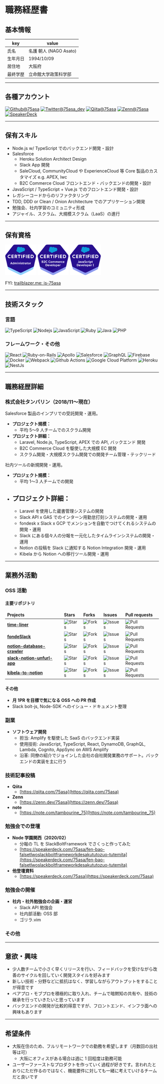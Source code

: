 # 職務経歴書

## 基本情報

| key      | value                  |
| -------- | ---------------------- |
| 氏名     | 名護 朝人 (NAGO Asato) |
| 生年月日 | 1994/10/09             |
| 居住地   | 大阪府                 |
| 最終学歴 | 立命館大学政策科学部   |

---

## 各種アカウント

<p>
<a href="https://github.com/75asa" target="_blank"><img alt="Github@75asa" src="https://img.shields.io/badge/75asa-%2312100E.svg?&style=flat-square&logo=Github&logoColor=white" /></a>
<a href="https://twitter.com/75asa_dev" target="_blank"><img alt="Twitter@75asa_dev" src="https://img.shields.io/badge/@75asa_dev-%231DA1F2.svg?&style=flat-square&logo=twitter&logoColor=white" /></a>
<a href="https://qiita.com/75asa" target="_blank"><img alt="Qiita@75asa" src="https://img.shields.io/badge/75asa-55C500.svg?&style=flat-square&logo=qiita&logoColor=white" /></a>
<a href="https://zenn.dev/75asa" target="_blank"><img alt="Zenn@75asa" src="https://img.shields.io/badge/75asa-3EA8FF.svg?&style=flat-square&logo=Zenn&logoColor=white" /></a>
<a href="https://speakerdeck.com/75asa" target="_blank"><img alt="SpeakerDeck" src="https://img.shields.io/badge/75asa-009287.svg?&style=flat-square&logo=SpeakerDeck&logoColor=white" /></a>
</p>

---

## 保有スキル

- Node.js w/ TypeScript でのバックエンド開発・設計
- Salesforce
  - Heroku Solution Architect Design
  - Slack App 開発
  - SaleCloud, CommunityCloud や ExperienceCloud 等 Core 製品のカスタマイズ e.g. APEX, lwc
  - B2C Commerce Cloud フロントエンド・バックエンドの開発・設計
- JavaScript / TypeScript + Vue.js でのフロントエンド開発・設計
- レガシーコードからのリファクタリング
- TDD, DDD or Clean / Onion Architecture でのアプリケーション開発
- 勉強会、社内学習のコミュニティ形成
- アジャイル、スクラム、大規模スクラム（LaaS）の進行

---

## 保有資格

<code><img src="https://raw.githubusercontent.com/75asa/75asa/master/images/salesforce/SF-Certified_Administrator.png" height="100" alt="Salesforce Certified Administrator"></code>
<code><img src="https://raw.githubusercontent.com/75asa/75asa/master/images/salesforce/SF-Certified_B2C-Commerce-Developer.png" height="100" alt="Salesforce Certified B2C Commerce Developer"></code>
<code><img src="https://raw.githubusercontent.com/75asa/75asa/master/images/salesforce/SF-Certified_JavaScript-Developer-I.png" height="100" alt="Salesforce Certified JavaScript Developer"></code>

FYI: [trailblazer.me: is-75asa](https://trailblazer.me/id/is-75asa)


---

## 技術スタック

### 言語

<p>
  <img alt="TypeScript" src="https://img.shields.io/badge/-TypeScript-007ACC?style=flat-square&logo=typescript&logoColor=white" />
  <img alt="Nodejs" src="https://img.shields.io/badge/-Nodejs-43853d?style=flat-square&logo=Node.js&logoColor=white" />
  <img alt="JavaScript" src="https://img.shields.io/badge/-JavaScript-F7DF1E?style=flat-square&logo=JavaScript&logoColor=white" />
  <img alt="Ruby" src="https://img.shields.io/badge/-Ruby-CC342D?style=flat-square&logo=Ruby&logoColor=white" />
  <img alt="Java" src="https://img.shields.io/badge/-Java-007396?style=flat-square&logo=Java&logoColor=white" />
   <img alt="PHP" src="https://img.shields.io/badge/-PHP-009?style=flat-square&logo=PHP&logoColor=white" />
</p>

### フレームワーク・その他

<p>
  <img alt="React" src="https://img.shields.io/badge/-React-45b8d8?style=flat-square&logo=react&logoColor=white" />
  <img alt="Ruby-on-Rails" src="https://img.shields.io/badge/-Rails-CC0000?style=flat-square&logo=Ruby-on-Rails&logoColor=white" />
  <img alt="Apollo" src="https://img.shields.io/badge/-Apollo%20GraphQL-311C87?style=flat-square&logo=apollo-graphql&logoColor=white" />
  <img alt="Salesforce" src="https://img.shields.io/badge/-Salesforce-00A1E0?style=flat-square&logo=Salesforce&logoColor=white" />
  <img alt="GraphQL" src="https://img.shields.io/badge/-GraphQL-E10098?style=flat-square&logo=graphql&logoColor=white" />
  <img alt="Firebase" src="https://img.shields.io/badge/-Firebase-FFCA28?style=flat-square&logo=Firebase&logoColor=white" />
  <img alt="Docker" src="https://img.shields.io/badge/-Docker-46a2f1?style=flat-square&logo=docker&logoColor=white" />
  <img alt="Webpack" src="https://img.shields.io/badge/-Webpack-8DD6F9?style=flat-square&logo=webpack&logoColor=white" />
  <img alt="Github Actions" src="https://img.shields.io/badge/-Github_Actions-2088FF?style=flat-square&logo=github-actions&logoColor=white" />
  <img alt="Google Cloud Platform" src="https://img.shields.io/badge/-Google_Cloud_Platform-1a73e8?style=flat-square&logo=google-cloud&logoColor=white" />
  <img alt="Heroku" src="https://img.shields.io/badge/-Heroku-430098?style=flat-square&logo=heroku&logoColor=white" />
  <img alt="NestJs" src="https://img.shields.io/badge/-NestJs-ea2845?style=flat-square&logo=nestjs&logoColor=white" />
</p>

---

## 職務経歴詳細

### 株式会社タンバリン（2018/11〜現在）

Salesforce 製品のインプリでの受託開発・運用。

- **プロジェクト規模：**
  - 平均 5〜9 人チームでのスクラム開発
- **プロジェクト詳細：**
  - Laravel, Node.js, TypeScript, APEX での API, バックエンド 開発
  - B2C Commerce Cloud を駆使した大規模 EC 開発
  - スクラム開発・大規模スクラム開発での開発チーム管理・テックリード

社内ツールの新規開発・運用。

- **プロジェクト規模：**
  - 平均 1〜3 人チームでの開発
- ## **プロジェクト詳細：**
  - Laravel を使用した蔵書管理システムの開発
  - Slack API x GAS でのインターン用勤怠打刻システムの開発・運用
  - fondesk x Slack x GCP でメンションを自動でつけてくれるシステムの開発・運用
  - Slack にある個々人の分報を一元化したタイムラインシステムの開発・運用
  - Notion の投稿を Slack に通知する Notion Integration 開発・運用
  - Kibela から Notion への移行ツール開発・運用

---

## 業務外活動

### OSS 活動

#### 主要リポジトリ

<table>
  <thead>
    <tr>
      <td><b>Projects</b></td>
      <td><b>Stars</b></td>
      <td><b>Forks</b></td>
      <td><b>Issues</b></td>
      <td><b>Pull requests</b></td>
    </tr>
  </thead>
  <tbody>
    <tr>
      <td><a href="https://github.com/75asa/time-liner"><b>time-liner</b></a></td>
      <td><img alt="Stars" src="https://img.shields.io/github/stars/75asa/time-liner?style=flat-square&labelColor=343b41"/></td>
      <td><img alt="Forks" src="https://img.shields.io/github/forks/75asa/time-liner?style=flat-square&labelColor=343b41"/></td>
      <td><img alt="Issues" src="https://img.shields.io/github/issues/75asa/time-liner?style=flat-square&labelColor=343b41"/></td>
      <td><img alt="Pull Requests" src="https://img.shields.io/github/issues-pr/75asa/time-liner?style=flat-square&labelColor=343b41"/></td>
	  </tr>
    <tr>
      <td><a href="https://github.com/75asa/fondeSlack"><b>fondeSlack</b></a></td>
      <td><img alt="Stars" src="https://img.shields.io/github/stars/75asa/fondeSlack?style=flat-square&labelColor=343b41"/></td>
      <td><img alt="Forks" src="https://img.shields.io/github/forks/75asa/fondeSlack?style=flat-square&labelColor=343b41"/></td>
      <td><img alt="Issues" src="https://img.shields.io/github/issues/75asa/fondeSlack?style=flat-square&labelColor=343b41"/></td>
      <td><img alt="Pull Requests" src="https://img.shields.io/github/issues-pr/75asa/fondeSlack?style=flat-square&labelColor=343b41"/></td>
    </tr>
    <tr>
      <td><a href="https://github.com/75asa/notion-database-crawler"><b>notion-database-crawler</b></a></td>
      <td><img alt="Stars" src="https://img.shields.io/github/stars/75asa/notion-database-crawler?style=flat-square&labelColor=343b41"/></td>
      <td><img alt="Forks" src="https://img.shields.io/github/forks/75asa/notion-database-crawler?style=flat-square&labelColor=343b41"/></td>
      <td><img alt="Issues" src="https://img.shields.io/github/issues/75asa/notion-database-crawler?style=flat-square&labelColor=343b41"/></td>
      <td><img alt="Pull Requests" src="https://img.shields.io/github/issues-pr/75asa/notion-database-crawler?style=flat-square&labelColor=343b41"/></td>
    </tr>
	  <tr>
      <td><a href="https://github.com/trackrecords/slack-notion-unfurl-app"><b>slack-notion-unfurl-app</b></a></td>
      <td><img alt="Stars" src="https://img.shields.io/github/stars/trackrecords/slack-notion-unfurl-app?style=flat-square&labelColor=343b41"/></td>
      <td><img alt="Forks" src="https://img.shields.io/github/forks/trackrecords/slack-notion-unfurl-app?style=flat-square&labelColor=343b41"/></td>
      <td><img alt="Issues" src="https://img.shields.io/github/issues/trackrecords/slack-notion-unfurl-app?style=flat-square&labelColor=343b41"/></td>
      <td><img alt="Pull Requests" src="https://img.shields.io/github/issues-pr/trackrecords/slack-notion-unfurl-app?style=flat-square&labelColor=343b41"/></td>
    </tr>
    <tr>
      <td><a href="https://github.com/75asa/kibela-to-notion"><b>kibela-to-notion</b></a></td>
      <td><img alt="Stars" src="https://img.shields.io/github/stars/75asa/kibela-to-notion?style=flat-square&labelColor=343b41"/></td>
      <td><img alt="Forks" src="https://img.shields.io/github/forks/75asa/kibela-to-notion?style=flat-square&labelColor=343b41"/></td>
      <td><img alt="Issues" src="https://img.shields.io/github/issues/75asa/kibela-to-notion?style=flat-square&labelColor=343b41"/></td>
      <td><img alt="Pull Requests" src="https://img.shields.io/github/issues-pr/75asa/kibela-to-notion?style=flat-square&labelColor=343b41"/></td>
    </tr>
  </tbody>
</table>

#### その他

- **月 1PR を目標で気になる OSS への PR 作成**
- Slack bolt-js, Node-SDK へのイシュー・ドキュメント整理

### 副業

- **ソフトウェア開発**
  - 担当: Amplify を駆使した SaaS のバックエンド実装
  - 使用技術: JavaScript, TypeScript, React, DynamoDB, GraphQL, Lambda, Cognito, AppSync on AWS Amplify
  - 沿革: 同僚の紹介でジョインした会社の自社開発業務のサポート。バックエンドの実装を主に行う

### 技術記事投稿

- **Qiita**
  - [https://qiita.com/75asa](https://qiita.com/75asa)
- **Zenn**
  - [https://zenn.dev/75asa](https://zenn.dev/75asa)
- **note**
  - [https://note.com/tambourine_75](https://note.com/tambourine_75)

### 勉強会での登壇

- **Node 学園関西（2020/02）**
  - 分報の TL を SlackBoltFramework でさくっと作ってみた
  - [https://speakerdeck.com/75asa/fen-bao-falsetlwoslackboltframeworkdesakututozuo-tutemita](https://speakerdeck.com/75asa/fen-bao-falsetlwoslackboltframeworkdesakututozuo-tutemita)
- **他登壇資料**
  - [https://speakerdeck.com/75asa](https://speakerdeck.com/75asa)

### 勉強会の開催

- **社内・社外勉強会の企画・運営**
  - Slack API 勉強会
  - 社内部活動: OSS 部
  - ゴリラ.vim

### その他

---

## 意欲・興味

- 少人数チームで小さく早くリリースを行い、フィードバックを受けながら改善のサイクルを回していく開発スタイルを好みます
- 新しい技術・分野などに抵抗はなく、学習しながらアウトプットをすることが得意です
- ペアプロ・モブプロを積極的に取り入れ、チームで暗黙知の共有や、技術の継承を行っていきたいと思っています
- バックエンドの開発が比較的得意ですが、フロントエンド、インフラ面への興味もあります

---

## 希望条件

- 大阪在住のため、フルリモートワークでの勤務を希望します（月数回の出社等は可）
  - 大阪にオフィスがある場合は週に 1 回程度は勤務可能
- ユーザーファーストなプロダクトを作っていく過程が好きです。言われたとおりにただ作るのではなく、機能要件に対しても一緒に考えていけるチームだと良いです
